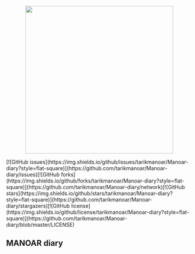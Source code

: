 <p align="center"><img src="https://iamrasel.com/wp-content/uploads/2018/12/med-badr-chemmaoui-630239-unsplash.jpg" width="400"></p>
[![GitHub issues](https://img.shields.io/github/issues/tarikmanoar/Manoar-diary?style=flat-square)](https://github.com/tarikmanoar/Manoar-diary/issues)[![GitHub forks](https://img.shields.io/github/forks/tarikmanoar/Manoar-diary?style=flat-square)](https://github.com/tarikmanoar/Manoar-diary/network)[![GitHub stars](https://img.shields.io/github/stars/tarikmanoar/Manoar-diary?style=flat-square)](https://github.com/tarikmanoar/Manoar-diary/stargazers)[![GitHub license](https://img.shields.io/github/license/tarikmanoar/Manoar-diary?style=flat-square)](https://github.com/tarikmanoar/Manoar-diary/blob/master/LICENSE)

## MANOAR diary
